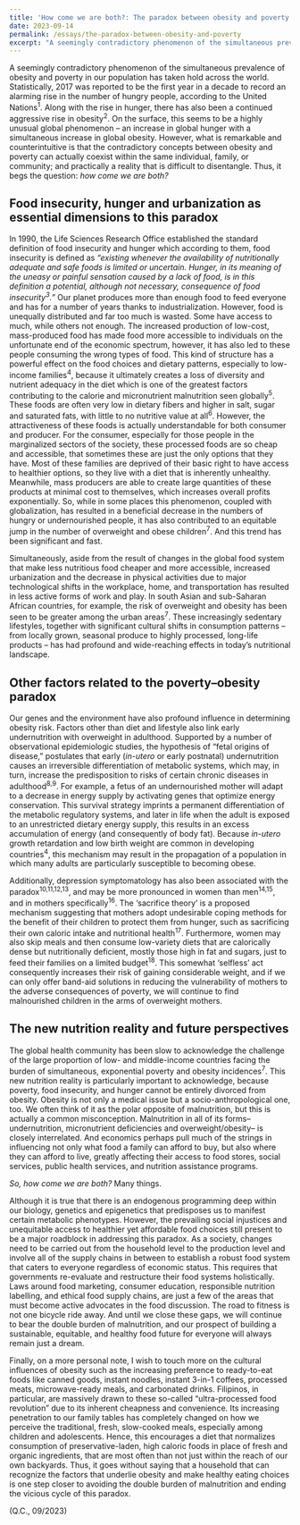 ```yaml
---
title: 'How come we are both?: The paradox between obesity and poverty'
date: 2023-09-14
permalink: /essays/the-paradox-between-obesity-and-poverty
excerpt: "A seemingly contradictory phenomenon of the simultaneous prevalence of obesity and poverty in our population has taken hold across the world. Statistically, 2017 was reported to be the first year in a decade to record an alarming rise in the number of hungry people, according to the United Nations. Along with the rise in hunger, there has also been a continued aggressive rise in obesity. On the surface, this seems to be a highly unusual global phenomenon – an increase in global hunger with a simultaneous increase in global obesity. However, what is remarkable and counterintuitive is that the contradictory concepts between obesity and poverty can actually coexist within the same individual, family, or community – and practically a reality that is difficult to disentangle. Thus, it begs the question: <i>how come we are both?</i>"
---
```


A seemingly contradictory phenomenon of the simultaneous prevalence of obesity and poverty in our population has taken hold across the world. Statistically, 2017 was reported to be the first year in a decade to record an alarming rise in the number of hungry people, according to the United Nations<sup>1</sup>. Along with the rise in hunger, there has also been a continued aggressive rise in obesity<sup>2</sup>. On the surface, this seems to be a highly unusual global phenomenon – an increase in global hunger with a simultaneous increase in global obesity. However, what is remarkable and counterintuitive is that the contradictory concepts between obesity and poverty can actually coexist within the same individual, family, or community; and practically a reality that is difficult to disentangle. Thus, it begs the question: <i>how come we are both?</i>

<h2>Food insecurity, hunger and urbanization as essential dimensions to this paradox</h2>
In 1990, the Life Sciences Research Office established the standard definition of food insecurity and hunger which according to them, food insecurity is defined as <i>“existing whenever the availability of nutritionally adequate and safe foods is limited or uncertain. Hunger, in its meaning of the uneasy or painful sensation caused by a lack of food, is in this definition a potential, although not necessary, consequence of food insecurity<sup>3</sup>.”</i> Our planet produces more than enough food to feed everyone and has for a number of years thanks to industrialization. However, food is unequally distributed and far too much is wasted. Some have access to much, while others not enough. The increased production of low-cost, mass-produced food has made food more accessible to individuals on the unfortunate end of the economic spectrum, however, it has also led to these people consuming the wrong types of food. This kind of structure has a powerful effect on the food choices and dietary patterns, especially to low-income families<sup>4</sup>, because it ultimately creates a loss of diversity and nutrient adequacy in the diet which is one of the greatest factors contributing to the calorie and micronutrient malnutrition seen globally<sup>5</sup>. These foods are often very low in dietary fibers and higher in salt, sugar and saturated fats, with little to no nutritive value at all<sup>6</sup>. However, the attractiveness of these foods is actually understandable for both consumer and producer. For the consumer, especially for those people in the marginalized sectors of the society, these processed foods are so cheap and accessible, that sometimes these are just the only options that they have. Most of these families are deprived of their basic right to have access to healthier options, so they live with a diet that is inherently unhealthy. Meanwhile, mass producers are able to create large quantities of these products at minimal cost to themselves, which increases overall profits exponentially. So, while in some places this phenomenon, coupled with globalization, has resulted in a beneficial decrease in the numbers of hungry or undernourished people, it has also contributed to an equitable jump in the number of overweight and obese children<sup>7</sup>. And this trend has been significant and fast.<br>

Simultaneously, aside from the result of changes in the global food system that make less nutritious food cheaper and more accessible, increased urbanization and the decrease in physical activities due to major technological shifts in the workplace, home, and transportation has resulted in less active forms of work and play. In south Asian and sub-Saharan African countries, for example, the risk of overweight and obesity has been seen to be greater among the urban areas<sup>7</sup>. These increasingly sedentary lifestyles, together with significant cultural shifts in consumption patterns – from locally grown, seasonal produce to highly processed, long-life products – has had profound and wide-reaching effects in today’s nutritional landscape.

<h2>Other factors related to the poverty–obesity paradox</h2>
Our genes and the environment have also profound influence in determining obesity risk. Factors other than diet and lifestyle also link early undernutrition with overweight in adulthood. Supported by a number of observational epidemiologic studies, the hypothesis of “fetal origins of disease,” postulates that early (<i>in-utero</i> or early postnatal) undernutrition causes an irreversible differentiation of metabolic systems, which may, in turn, increase the predisposition to risks of certain chronic diseases in adulthood<sup>8,9</sup>. For example, a fetus of an undernourished mother will adapt to a decrease in energy supply by activating genes that optimize energy conservation. This survival strategy imprints a permanent differentiation of the metabolic regulatory systems, and later in life when the adult is exposed to an unrestricted dietary energy supply, this results in an excess accumulation of energy (and consequently of body fat). Because <i>in-utero</i> growth retardation and low birth weight are common in developing countries<sup>4</sup>, this mechanism may result in the propagation of a population in which many adults are particularly susceptible to becoming obese.<br>

Additionally, depression symptomatology has also been associated with the paradox<sup>10,11,12,13</sup>, and may be more pronounced in women than men<sup>14,15</sup>, and in mothers specifically<sup>16</sup>. The ‘sacrifice theory’ is a proposed mechanism suggesting that mothers adopt undesirable coping methods for the benefit of their children to protect them from hunger, such as sacrificing their own caloric intake and nutritional health<sup>17</sup>. Furthermore, women may also skip meals and then consume low-variety diets that are calorically dense but nutritionally deficient, mostly those high in fat and sugars, just to feed their families on a limited budget<sup>18</sup>. This somewhat ‘selfless’ act consequently increases their risk of gaining considerable weight, and if we can only offer band-aid solutions in reducing the vulnerability of mothers to the adverse consequences of poverty, we will continue to find malnourished children in the arms of overweight mothers.

<h2>The new nutrition reality and future perspectives</h2>
The global health community has been slow to acknowledge the challenge of the large proportion of low- and middle-income countries facing the burden of simultaneous, exponential poverty and obesity incidences<sup>7</sup>. This new nutrition reality is particularly important to acknowledge, because poverty, food insecurity, and hunger cannot be entirely divorced from obesity. Obesity is not only a medical issue but a socio-anthropological one, too. We often think of it as the polar opposite of malnutrition, but this is actually a common misconception. Malnutrition in all of its forms– undernutrition, micronutrient deficiencies and overweight/obesity– is closely interrelated. And economics perhaps pull much of the strings in influencing not only what food a family can afford to buy, but also where they can afford to live, greatly affecting their access to food stores, social services, public health services, and nutrition assistance programs. <br>

<i>So, how come we are both?</i> Many things. <br>

Although it is true that there is an endogenous programming deep within our biology, genetics and epigenetics that predisposes us to manifest certain metabolic phenotypes. However, the prevailing social injustices and unequitable access to healthier yet affordable food choices still present to be a major roadblock in addressing this paradox. As a society, changes need to be carried out from the household level to the production level and involve all of the supply chains in between to establish a robust food system that caters to everyone regardless of economic status. This requires that governments re-evaluate and restructure their food systems holistically. Laws around food marketing, consumer education, responsible nutrition labelling, and ethical food supply chains, are just a few of the areas that must become active advocates in the food discussion. The road to fitness is not one bicycle ride away. And until we close these gaps, we will continue to bear the double burden of malnutrition, and our prospect of building a sustainable, equitable, and healthy food future for everyone will always remain just a dream. <br>

Finally, on a more personal note, I wish to touch more on the cultural influences of obesity such as the increasing preference to ready-to-eat foods like canned goods, instant noodles, instant 3-in-1 coffees, processed meats, microwave-ready meals, and carbonated drinks. Filipinos, in particular, are massively drawn to these so-called “ultra-processed food revolution” due to its inherent cheapness and convenience. Its increasing penetration to our family tables has completely changed on how we perceive the traditional, fresh, slow-cooked meals, especially among children and adolescents. Hence, this encourages a diet that normalizes consumption of preservative-laden, high caloric foods in place of fresh and organic ingredients, that are most often than not just within the reach of our own backyards. Thus, it goes without saying that a household that can recognize the factors that underlie obesity and make healthy eating choices is one step closer to avoiding the double burden of malnutrition and ending the vicious cycle of this paradox.<br>

(Q.C., 09/2023)

